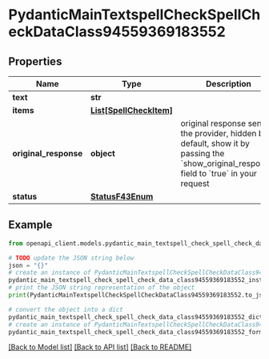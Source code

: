 # PydanticMainTextspellCheckSpellCheckDataClass94559369183552


## Properties

Name | Type | Description | Notes
------------ | ------------- | ------------- | -------------
**text** | **str** |  | 
**items** | [**List[SpellCheckItem]**](SpellCheckItem.md) |  | [optional] 
**original_response** | **object** | original response sent by the provider, hidden by default, show it by passing the &#x60;show_original_response&#x60; field to &#x60;true&#x60; in your request | [optional] 
**status** | [**StatusF43Enum**](StatusF43Enum.md) |  | 

## Example

```python
from openapi_client.models.pydantic_main_textspell_check_spell_check_data_class94559369183552 import PydanticMainTextspellCheckSpellCheckDataClass94559369183552

# TODO update the JSON string below
json = "{}"
# create an instance of PydanticMainTextspellCheckSpellCheckDataClass94559369183552 from a JSON string
pydantic_main_textspell_check_spell_check_data_class94559369183552_instance = PydanticMainTextspellCheckSpellCheckDataClass94559369183552.from_json(json)
# print the JSON string representation of the object
print(PydanticMainTextspellCheckSpellCheckDataClass94559369183552.to_json())

# convert the object into a dict
pydantic_main_textspell_check_spell_check_data_class94559369183552_dict = pydantic_main_textspell_check_spell_check_data_class94559369183552_instance.to_dict()
# create an instance of PydanticMainTextspellCheckSpellCheckDataClass94559369183552 from a dict
pydantic_main_textspell_check_spell_check_data_class94559369183552_form_dict = pydantic_main_textspell_check_spell_check_data_class94559369183552.from_dict(pydantic_main_textspell_check_spell_check_data_class94559369183552_dict)
```
[[Back to Model list]](../README.md#documentation-for-models) [[Back to API list]](../README.md#documentation-for-api-endpoints) [[Back to README]](../README.md)


